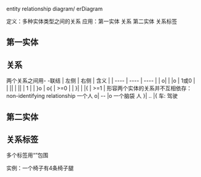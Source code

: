 entity relationship diagram/ erDiagram

定义：多种实体类型之间的关系
应用：第一实体 关系 第二实体 关系标签

## 第一实体
## 关系
两个关系之间用- -联结
| 左侧 | 右侧 | 含义 |
| ---- | ---- | ---- |
| o\|    | \|o     |  1或0    |
| \|\|    | \|\|     |  1    |
| }o    | o{     |  >=0    |
| }\|    | \|{     |  >=1    |
形容两个实体的关系并不互相依存：non-identifying relationship 
一个人 o| -- |o 一个脑袋
人 }| .. |{ 车: 驾驶
## 第二实体

## 关系标签
多个标签用“”包围

实例：一个椅子有4条椅子腿